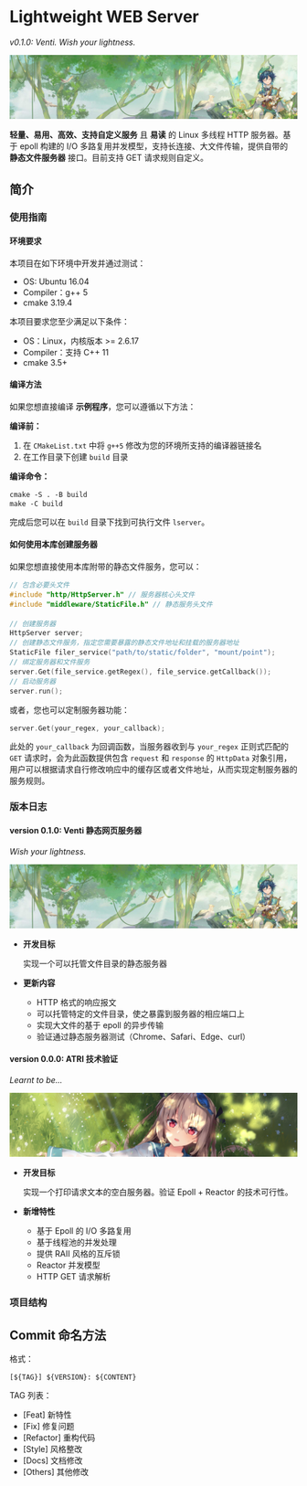 # Lightweight WEB Server

*v0.1.0: Venti. Wish your lightness.*

![banner](./assets/banner010.jpg)

**轻量、易用、高效、支持自定义服务** 且 **易读** 的 Linux 多线程 HTTP 服务器。基于 epoll 构建的 I/O 多路复用并发模型，支持长连接、大文件传输，提供自带的 **静态文件服务器** 接口。目前支持 GET 请求规则自定义。

## 简介

### 使用指南

#### 环境要求

本项目在如下环境中开发并通过测试：

- OS: Ubuntu 16.04
- Compiler：g++ 5
- cmake 3.19.4

本项目要求您至少满足以下条件：

- OS：Linux，内核版本 >= 2.6.17
- Compiler：支持 C++ 11
- cmake 3.5+

#### 编译方法

如果您想直接编译 **示例程序**，您可以遵循以下方法：

**编译前：**

1. 在 `CMakeList.txt` 中将 `g++5` 修改为您的环境所支持的编译器链接名
2. 在工作目录下创建 `build` 目录

**编译命令：**

```shell
cmake -S . -B build
make -C build
```

完成后您可以在 `build` 目录下找到可执行文件 `lserver`。

#### 如何使用本库创建服务器

如果您想直接使用本库附带的静态文件服务，您可以：

```cpp
// 包含必要头文件
#include "http/HttpServer.h" // 服务器核心头文件
#include "middleware/StaticFile.h" // 静态服务头文件

// 创建服务器
HttpServer server;
// 创建静态文件服务，指定您需要暴露的静态文件地址和挂载的服务器地址
StaticFile filer_service("path/to/static/folder", "mount/point");
// 绑定服务器和文件服务
server.Get(file_service.getRegex(), file_service.getCallback());
// 启动服务器
server.run();
```

或者，您也可以定制服务器功能：

```cpp
server.Get(your_regex, your_callback);
```

此处的 `your_callback` 为回调函数，当服务器收到与 `your_regex` 正则式匹配的 `GET` 请求时，会为此函数提供包含 `request` 和 `response` 的 `HttpData` 对象引用，用户可以根据请求自行修改响应中的缓存区或者文件地址，从而实现定制服务器的服务规则。


### 版本日志

#### version 0.1.0: Venti 静态网页服务器

*Wish your lightness.*

![banner](./assets/banner010.jpg)

- **开发目标**

    实现一个可以托管文件目录的静态服务器

- **更新内容**

  - HTTP 格式的响应报文
  - 可以托管特定的文件目录，使之暴露到服务器的相应端口上
  - 实现大文件的基于 epoll 的异步传输
  - 验证通过静态服务器测试（Chrome、Safari、Edge、curl）

#### version 0.0.0: ATRI 技术验证 

*Learnt to be...*

![banner](./assets/banner011.jpg)

- **开发目标**
  
    实现一个打印请求文本的空白服务器。验证 Epoll + Reactor 的技术可行性。

- **新增特性**
  - 基于 Epoll 的 I/O 多路复用
  - 基于线程池的并发处理
  - 提供 RAII 风格的互斥锁
  - Reactor 并发模型
  - HTTP GET 请求解析

### 项目结构



## Commit 命名方法

格式：

```shell
[${TAG}] ${VERSION}: ${CONTENT} 
```

TAG 列表：

- [Feat] 新特性
- [Fix] 修复问题
- [Refactor] 重构代码
- [Style] 风格整改
- [Docs] 文档修改
- [Others] 其他修改